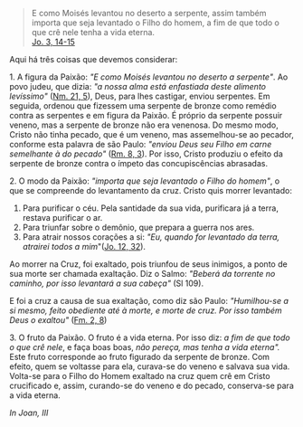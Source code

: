 
> E como Moisés levantou no deserto a serpente, assim também importa que seja levantado o Filho do homem, a fim de que todo o que crê nele tenha a vida eterna.  
[Jo. 3, 14-15](https://vulgata.online/bible/Jo.3?ed=MS&vfn=MS.Jo.3.14-15:vs)

Aqui há três coisas que devemos considerar:

1\. A figura da Paixão: *"E como Moisés levantou no deserto a serpente"*. Ao povo judeu, que dizia: *"a nossa alma está enfastiada deste alimento levíssimo"* ([Nm. 21, 5](https://vulgata.online/bible/Nm.21?ed=MS&vfn=MS.Nm.21.5:vs)), Deus, para lhes castigar, enviou serpentes. Em seguida, ordenou que fizessem uma serpente de bronze como remédio contra as serpentes e em figura da Paixão. É próprio da serpente possuir veneno, mas a serpente de bronze não era venenosa. Do mesmo modo, Cristo não tinha pecado, que é um veneno, mas assemelhou-se ao pecador, conforme esta palavra de são Paulo: *"enviou Deus seu Filho em carne semelhante à do pecado"* ([Rm. 8, 3](https://vulgata.online/bible/Rm.8?ed=MS&vfn=MS.Rm.8.3:vs)). Por isso, Cristo produziu o efeito da serpente de bronze contra o ímpeto das concupiscências abrasadas.

2\. O modo da Paixão: *"importa que seja levantado o Filho do homem"*, o que se compreende do levantamento da cruz. Cristo quis morrer levantado:

1. Para purificar o céu. Pela santidade da sua vida, purificara já a terra, restava purificar o ar.
2. Para triunfar sobre o demônio, que prepara a guerra nos ares.
3. Para atrair nossos corações a si: *"Eu, quando for levantado da terra, atrairei todos a mim*"([Jo. 12, 32](https://vulgata.online/bible/Jo.12?ed=MS&vfn=MS.Jo.12.32:vs)).

Ao morrer na Cruz, foi exaltado, pois triunfou de seus inimigos, a ponto de sua morte ser chamada exaltação. Diz o Salmo: *"Beberá da torrente no caminho, por isso levantará a sua cabeça"* (Sl 109).

E foi a cruz a causa de sua exaltação, como diz são Paulo: *"Humilhou-se a si mesmo, feito obediente até à morte, e morte de cruz. Por isso também Deus o exaltou"* ([Fm. 2, 8](https://vulgata.online/bible/Fm.2?ed=MS&vfn=MS.Fm.2.8:vs))

3\. O fruto da Paixão. O fruto é a vida eterna. Por isso diz: *a fim de que todo o que crê nele*, e faça boas boas, *não pereça, mas tenha a vida eterna".* Este fruto corresponde ao fruto figurado da serpente de bronze. Com efeito, quem se voltasse para ela, curava-se do veneno e salvava sua vida. Volta-se para o Filho do Homem exaltado na cruz quem crê em Cristo crucificado e, assim, curando-se do veneno e do pecado, conserva-se para a vida eterna.

*In Joan, III*


